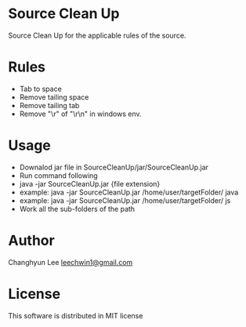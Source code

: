 # Source Clean Up
Source Clean Up for the applicable rules of the source.

# Rules
- Tab to space
- Remove tailing space
- Remove tailing tab
- Remove "\r" of "\r\n" in windows env.

# Usage
- Downalod jar file in SourceCleanUp/jar/SourceCleanUp.jar
- Run command following
- java -jar SourceCleanUp.jar <path> {file extension}
- example: java -jar SourceCleanUp.jar /home/user/targetFolder/ java
- example: java -jar SourceCleanUp.jar /home/user/targetFolder/ js
- Work all the sub-folders of the path
 
# Author
 Changhyun Lee <leechwin1@gmail.com>

# License
This software is distributed in MIT license
